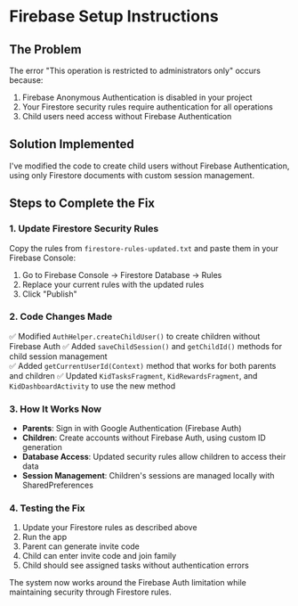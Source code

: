 # Firebase Setup Instructions

## The Problem

The error "This operation is restricted to administrators only" occurs because:

1. Firebase Anonymous Authentication is disabled in your project
2. Your Firestore security rules require authentication for all operations
3. Child users need access without Firebase Authentication

## Solution Implemented

I've modified the code to create child users without Firebase Authentication, using only Firestore
documents with custom session management.

## Steps to Complete the Fix

### 1. Update Firestore Security Rules

Copy the rules from `firestore-rules-updated.txt` and paste them in your Firebase Console:

1. Go to Firebase Console → Firestore Database → Rules
2. Replace your current rules with the updated rules
3. Click "Publish"

### 2. Code Changes Made

✅ Modified `AuthHelper.createChildUser()` to create children without Firebase Auth
✅ Added `saveChildSession()` and `getChildId()` methods for child session management  
✅ Added `getCurrentUserId(Context)` method that works for both parents and children
✅ Updated `KidTasksFragment`, `KidRewardsFragment`, and `KidDashboardActivity` to use the new method

### 3. How It Works Now

- **Parents**: Sign in with Google Authentication (Firebase Auth)
- **Children**: Create accounts without Firebase Auth, using custom ID generation
- **Database Access**: Updated security rules allow children to access their data
- **Session Management**: Children's sessions are managed locally with SharedPreferences

### 4. Testing the Fix

1. Update your Firestore rules as described above
2. Run the app
3. Parent can generate invite code
4. Child can enter invite code and join family
5. Child should see assigned tasks without authentication errors

The system now works around the Firebase Auth limitation while maintaining security through
Firestore rules.